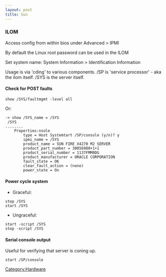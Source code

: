 ```yaml
---
layout: post 
title: Sun
---
```


### ILOM

Access config from within bios under Advanced \> IPMI

By default the Linux root password can be used in the ILOM

Set system name: System Information \> Identification Information

Usage is via \'cding\' to various components. /SP is \'service
processor\' - aka the ilom itself. /SYS is the server itself.

#### Check for POST faults

    show /SYS/faultmgmt -level all

Or:

    -> show /SYS_name = /SYS
     /SYS  
    ........
        Properties:nsole
            type = Host Systemtart /SP/console (y/n)? y
            ipmi_name = /SYS
            product_name = SUN FIRE X4270 M2 SERVER
            product_part_number = 30056980+1+1
            product_serial_number = 1137FMM0DG
            product_manufacturer = ORACLE CORPORATION
            fault_state = OK
            clear_fault_action = (none)
            power_state = On

#### Power cycle system

-   Graceful:

<!-- -->

    stop /SYS
    start /SYS

-   Ungraceful:

<!-- -->

    start -script /SYS
    stop -script /SYS

#### Serial console output

Useful for verifying that server is coning up.

    start /SP/console

[Category:Hardware](Category:Hardware "wikilink")
